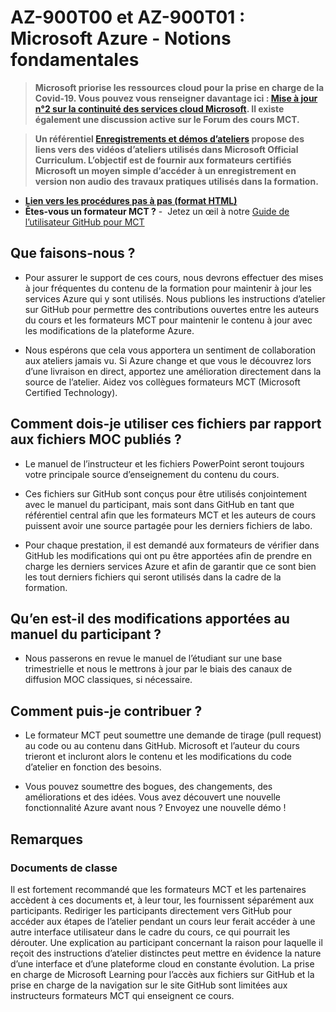 # AZ-900T00 et AZ-900T01 : Microsoft Azure - Notions fondamentales

> **Microsoft priorise les ressources cloud pour la prise en charge de la Covid-19. Vous pouvez vous renseigner davantage ici : [Mise à jour n°2 sur la continuité des services cloud Microsoft](https://azure.microsoft.com/fr-fr/blog/update-2-on-microsoft-cloud-services-continuity/). Il existe également une discussion active sur le Forum des cours MCT.**

> **Un référentiel [Enregistrements et démos d’ateliers](https://github.com/MicrosoftLearning/Lab-Demo-Recordings) propose des liens vers des vidéos d’ateliers utilisés dans Microsoft Official Curriculum. L’objectif est de fournir aux formateurs certifiés Microsoft un moyen simple d’accéder à un enregistrement en version non audio des travaux pratiques utilisés dans la formation.**

- **[Lien vers les procédures pas à pas (format HTML)](https://microsoftlearning.github.io/AZ-900T0x-MicrosoftAzureFundamentals/)**
- **Êtes-vous un formateur MCT ?** -  Jetez un œil à notre [Guide de l’utilisateur GitHub pour MCT](https://github.com/MicrosoftLearning/MCT-User-Guide-FR/)

## Que faisons-nous ?

- Pour assurer le support de ces cours, nous devrons effectuer des mises à jour fréquentes du contenu de la formation pour maintenir à jour les services Azure qui y sont utilisés.  Nous publions les instructions d’atelier sur GitHub pour permettre des contributions ouvertes entre les auteurs du cours et les formateurs MCT pour maintenir le contenu à jour avec les modifications de la plateforme Azure.

- Nous espérons que cela vous apportera un sentiment de collaboration aux ateliers jamais vu. Si Azure change et que vous le découvrez lors d’une livraison en direct, apportez une amélioration directement dans la source de l’atelier.  Aidez vos collègues formateurs MCT (Microsoft Certified Technology).

## Comment dois-je utiliser ces fichiers par rapport aux fichiers MOC publiés ?

- Le manuel de l’instructeur et les fichiers PowerPoint seront toujours votre principale source d’enseignement du contenu du cours.

- Ces fichiers sur GitHub sont conçus pour être utilisés conjointement avec le manuel du participant, mais sont dans GitHub en tant que référentiel central afin que les formateurs MCT et les auteurs de cours puissent avoir une source partagée pour les derniers fichiers de labo.

- Pour chaque prestation, il est demandé aux formateurs de vérifier dans GitHub les modifications qui ont pu être apportées afin de prendre en charge les derniers services Azure et afin de garantir que ce sont bien les tout derniers fichiers qui seront utilisés dans la cadre de la formation.

## Qu’en est-il des modifications apportées au manuel du participant ?

- Nous passerons en revue le manuel de l’étudiant sur une base trimestrielle et nous le mettrons à jour par le biais des canaux de diffusion MOC classiques, si nécessaire.

## Comment puis-je contribuer ?

- Le formateur MCT peut soumettre une demande de tirage (pull request) au code ou au contenu dans GitHub. Microsoft et l’auteur du cours trieront et incluront alors le contenu et les modifications du code d’atelier en fonction des besoins.

- Vous pouvez soumettre des bogues, des changements, des améliorations et des idées.  Vous avez découvert une nouvelle fonctionnalité Azure avant nous ?  Envoyez une nouvelle démo !

## Remarques

### Documents de classe

Il est fortement recommandé que les formateurs MCT et les partenaires accèdent à ces documents et, à leur tour, les fournissent séparément aux participants. Rediriger les participants directement vers GitHub pour accéder aux étapes de l’atelier pendant un cours leur ferait accéder à une autre interface utilisateur dans le cadre du cours, ce qui pourrait les dérouter. Une explication au participant concernant la raison pour laquelle il reçoit des instructions d’atelier distinctes peut mettre en évidence la nature d’une interface et d’une plateforme cloud en constante évolution. La prise en charge de Microsoft Learning pour l’accès aux fichiers sur GitHub et la prise en charge de la navigation sur le site GitHub sont limitées aux instructeurs formateurs MCT qui enseignent ce cours.
